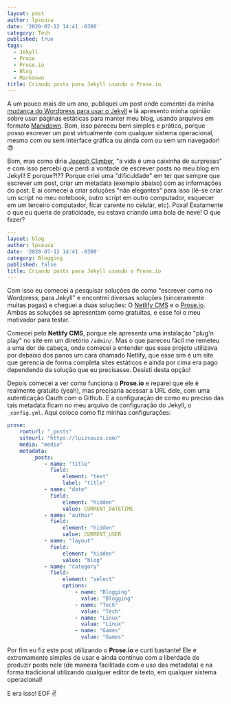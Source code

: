 ```yaml
---
layout: post
author: lpsouza
date: '2020-07-12 14:41 -0300'
category: Tech
published: true
tags:
  - Jekyll
  - Prose
  - Prose.io
  - Blog
  - Markdown
title: Criando posts para Jekyll usando o Prose.io
---
```


A um pouco mais de um ano, publiquei um post onde comentei da minha [mudança do Wordpress para usar o Jekyll](https://luizsouza.com/2018/10/10/larguei-o-wordpress/) e lá apresento minha opinião sobre usar páginas estáticas para manter meu blog, usando arquivos em formato [Markdown](https://daringfireball.net/projects/markdown/). Bom, isso pareceu bem simples e prático, porque posso escrever um post virtualmente com qualquer sistema operacional, mesmo com ou sem interface gráfica ou ainda com ou sem um navegador! 😍

Bom, mas como diria [Joseph Climber](https://www.youtube.com/watch?v=d88x4qZ_zKU), "a vida é uma caixinha de surpresas" e com isso percebi que perdi a vontade de escrever posts no meu blog em Jekyll! E porque?!?? Porque criei uma "dificuldade" em ter que sempre que escrever um post, criar um metadata (exemplo abaixo) com as informações do post. E aí comecei a criar soluções "não elegantes" para isso (lê-se criar um script no meu notebook, outro script em outro computador, esquecer em um terceiro computador, ficar carente no celular, etc). Poxa! Exatamente o que eu queria de praticidade, eu estava criando uma bola de neve! O que fazer?

```yaml
---
layout: blog
author: lpsouza
date: '2020-07-12 14:41 -0300'
category: Blogging
published: false
title: Criando posts para Jekyll usando o Prose.io
---
```

Com isso eu comecei a pesquisar soluções de como "escrever como no Wordpress, para Jekyll" e encontrei diversas soluções (sinceramente muitas pagas) e cheguei a duas soluções: O [Netlify CMS](https://netlifycms.org/) e o [Prose.io](https://prose.io/). Ambas as soluções se apresentam como gratuitas, e esse foi o meu motivador para testar.

Comecei pelo **Netlify CMS**, porque ele apresenta uma instalação "plug'n play" no site em um diretório `/admin/`. Mas o que pareceu fácil me remeteu a uma dor de cabeça, onde comecei a entender que esse projeto utilizava por debaixo dos panos um cara chamado Netlify, que esse sim é um site que gerencia de forma completa sites estáticos e ainda por cima era pago dependendo da solução que eu precisasse. Desisti desta opção!

Depois comecei a ver como funciona o **Prose.io** e reparei que ele é realmente gratuito (yeah), mas precisaria acessar a URL dele, com uma autenticação Oauth com o Github. E a configuração de como eu preciso das tais metadata ficam no meu arquivo de configuração do Jekyll, o `_config.yml`. Aqui coloco como fiz minhas configurações:

```yaml
prose:
    rooturl: "_posts"
    siteurl: "https://luizsouza.com/"
    media: "media"
    metadata:
        _posts:
            - name: "title"
              field:
                  element: "text"
                  label: "title"
            - name: "date"
              field:
                  element: "hidden"
                  value: CURRENT_DATETIME
            - name: "author"
              field:
                  element: "hidden"
                  value: CURRENT_USER
            - name: "layout"
              field:
                  element: "hidden"
                  value: "blog"
            - name: "category"
              field:
                  element: "select"
                  options:
                      - name: "Blogging"
                        value: "Blogging"
                      - name: "Tech"
                        value: "Tech"
                      - name: "Linux"
                        value: "Linux"
                      - name: "Games"
                        value: "Games"
```

Por fim eu fiz este post utilizando o **Prose.io** e curti bastante! Ele é extremamente simples de usar e ainda continuo com a liberdade de produzir posts nele (de maneira facilitada com o uso das metadata) e na forma tradicional utilizando qualquer editor de texto, em qualquer sistema operacional!

E era isso! EOF ✌
